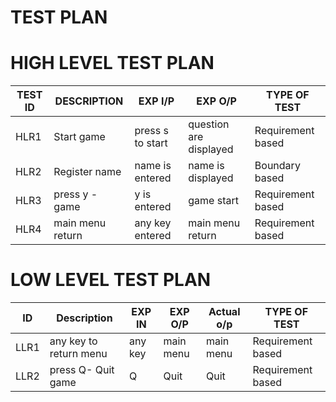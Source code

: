 # TEST PLAN

# HIGH LEVEL TEST PLAN

| TEST ID | DESCRIPTION       |     EXP I/P                  |    EXP O/P               | TYPE OF TEST |
| ------- | ----------------- | ---------------------------- | ------------------------ | ------------ |
| HLR1    | Start game        | press s to start             | question are displayed   | Requirement based   |
| HLR2    | Register name     | name is entered              | name is displayed        | Boundary based      |
| HLR3    | press y - game    | y is entered                 | game start               | Requirement based   |
| HLR4    | main menu return  | any key entered              | main menu return         | Requirement based   |





# LOW LEVEL TEST PLAN


| ID   |     Description          |  EXP IN      | EXP O/P        |Actual o/p          | TYPE OF TEST     | 
| ---- | ------------------------ | ------------ | -------------- | ------------------ | ---------------- |
| LLR1 | any key to return menu   |   any key    | main menu      | main menu          | Requirement based|
| LLR2 | press Q- Quit game       |   Q          | Quit           | Quit               | Requirement based|